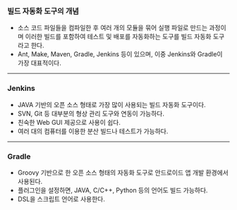 ### 빌드 자동화 도구의 개념

- 소스 코드 파일들을 컴파일한 후 여러 개의 모듈을 묶어 실행 파일로 만드는 과정이며 이러한 빌드를 포함하여 테스트 및 배포를 자동화하는 도구를 빌드 자동화 도구 라고 한다.
- Ant, Make, Maven, Gradle, Jenkins 등이 있으며, 이중 Jenkins와 Gradle이 가장 대표적이다.

---

### Jenkins

- JAVA 기반의 오픈 소스 형태로 가장 많이 사용되는 빌드 자동화 도구이다.
- SVN, Git 등 대부분의 형상 관리 도구와 연동이 가능하다.
- 친숙한 Web GUI 제공으로 사용이 쉽다.
- 여러 대의 컴퓨터를 이용한 분산 빌드나 테스트가 가능하다.

---

### Gradle

- Groovy 기반으로 한 오픈 소스 형태의 자동화 도구로 안드로이드 앱 개발 환경에서 사용된다.
- 플러그인을 설정하면, JAVA, C/C++, Python 등의 언어도 빌드 가능하다.
- DSL을 스크립트 언어로 사용한다.
